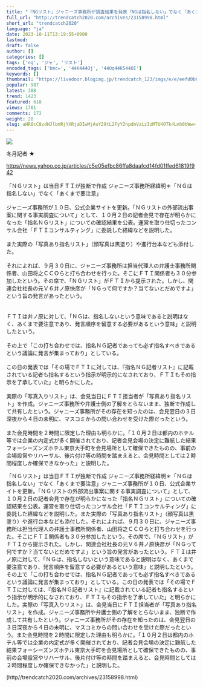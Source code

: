 ```yaml
---
title: "『NGリスト』ジャニーズ事務所が調査結果を発表「NGは指名しない」でなく「あくまで要注意」 "
full_url: "http://trendcatch2020.com/archives/23158998.html"
short_url: "trendcatch2020"
language: "ja"
date: 2023-10-11T13:19:55+0900
lastmod: 
draft: false
author: []
categories: []
tags: ['ng', 'ジャ', 'リスト']
encoded_tags: ['bmc=', '44K444Oj', '44Oq44K544OI']
keywords: []
thumbnail: "https://livedoor.blogimg.jp/trendcatch_123/imgs/e/e/eefd0b69.jpg"
popular: 987
latest: 388
trend: 1423
featured: 618
views: 1761
comments: 172
weight: 20
slug: aHR0cC8vdHJlbmRjYXRjaDIwMjAuY29tL2FyY2hpdmVzLzIzMTU4OTk4Lmh0bWw=
---
```


![](https://livedoor.blogimg.jp/trendcatch_123/imgs/e/e/eefd0b69.jpg)

<div><p>冬月記者 ★ </p><a target='_blank' href='https//news.yahoo.co.jp/articles/c5e05efbc86ffa8daafcd14fd01ffed61819f942'>https//news.yahoo.co.jp/articles/c5e05efbc86ffa8daafcd14fd01ffed61819f942</a> <br> <br> 「ＮＧリスト」は当日ＦＴＩが独断で作成 ジャニーズ事務所経緯明＊「ＮＧは指名しない」でなく「あくまで要注意」 <br> <br> ジャニーズ事務所が１０日、公式企業サイトを更新。「ＮＧリストの外部流出事案に関する事実調査について」として、１０月２日の記者会見で存在が明らかになった「指名ＮＧリスト」についての確認結果を公表。運営を取り仕切ったコンサル会社「ＦＴＩコンサルティング」に委託した経緯などを説明した。 <br> <br> また実際の「写真あり指名リスト」（顔写真は黒塗り）や進行台本なども添付した。 <br> <br> それによれば、９月３０日に、ジャニーズ事務所は担当代理人の弁護士事務所関係者、山田将之ＣＣＯらと打ち合わせを行った。そこにＦＴＩ関係者も３０分参加したという。その席で、「ＮＧリスト」がＦＴＩから提示された。しかし、関連会社社長の元Ｖ６井ノ原快彦が「ＮＧって何ですか？当てないとだめですよ」という旨の発言があったという。 <br> <br> <br> ＦＴＩは井ノ原に対して、「ＮＧは、指名しないという意味であると説明はなく、あくまで要注意であり、発言順序を留意する必要があるという意味」と説明したという。 <br> <br> その上で「この打ち合わせでは、指名ＮＧ記者であっても必ず指名すべきであるという議論に発言が集まっており」としている。 <br> <br> この日の発表では「その場でＦＴＩに対しては、『指名ＮＧ記者リスト』に記載されている記者も指名するという指示が明示的になされており、ＦＴＩもその指示を了承していた」と明らかにした。 <br> <br> 実際の「写真入りリスト」は、会見当日にＦＴＩ担当者が「写真あり指名リスト」を作成。ジャニーズ事務所や弁護士側の了解をとらないまま、独断で作成して共有したという。ジャニーズ事務所がその存在を知ったのは、会見翌日の３日深夜から４日の未明に、マスコミからの問い合わせを受けた際だったという。 <br> <br> また会見時間を２時間に限定した理由も明らかに。「１０月２日は都内のホテル等では企業の内定式が多く開催されており、記者会見会場の決定に難航した結果フォーシーズンズホテル東京大手町を会見場所として確保できたものの、事前の会場設営やリハーサル、後片付け等の時間を踏まえると、会見時間としては２時間程度しか確保できなかった」と説明した。 <p>「ＮＧリスト」は当日ＦＴＩが独断で作成 ジャニーズ事務所経緯明＊「ＮＧは指名しない」でなく「あくまで要注意」ジャニーズ事務所が１０日、公式企業サイトを更新。「ＮＧリストの外部流出事案に関する事実調査について」として、１０月２日の記者会見で存在が明らかになった「指名ＮＧリスト」についての確認結果を公表。運営を取り仕切ったコンサル会社「ＦＴＩコンサルティング」に委託した経緯などを説明した。また実際の「写真あり指名リスト」（顔写真は黒塗り）や進行台本なども添付した。それによれば、９月３０日に、ジャニーズ事務所は担当代理人の弁護士事務所関係者、山田将之ＣＣＯらと打ち合わせを行った。そこにＦＴＩ関係者も３０分参加したという。その席で、「ＮＧリスト」がＦＴＩから提示された。しかし、関連会社社長の元Ｖ６井ノ原快彦が「ＮＧって何ですか？当てないとだめですよ」という旨の発言があったという。ＦＴＩは井ノ原に対して、「ＮＧは、指名しないという意味であると説明はなく、あくまで要注意であり、発言順序を留意する必要があるという意味」と説明したという。その上で「この打ち合わせでは、指名ＮＧ記者であっても必ず指名すべきであるという議論に発言が集まっており」としている。この日の発表では「その場でＦＴＩに対しては、『指名ＮＧ記者リスト』に記載されている記者も指名するという指示が明示的になされており、ＦＴＩもその指示を了承していた」と明らかにした。実際の「写真入りリスト」は、会見当日にＦＴＩ担当者が「写真あり指名リスト」を作成。ジャニーズ事務所や弁護士側の了解をとらないまま、独断で作成して共有したという。ジャニーズ事務所がその存在を知ったのは、会見翌日の３日深夜から４日の未明に、マスコミからの問い合わせを受けた際だったという。また会見時間を２時間に限定した理由も明らかに。「１０月２日は都内のホテル等では企業の内定式が多く開催されており、記者会見会場の決定に難航した結果フォーシーズンズホテル東京大手町を会見場所として確保できたものの、事前の会場設営やリハーサル、後片付け等の時間を踏まえると、会見時間としては２時間程度しか確保できなかった」と説明した。</p></div>

(http//trendcatch2020.com/archives/23158998.html)
